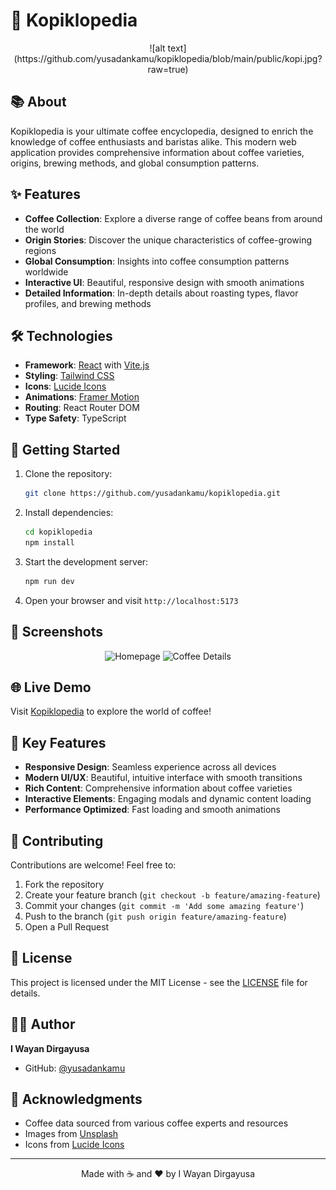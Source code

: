 # 🌟 Kopiklopedia

<div align="center">
  ![alt text](https://github.com/yusadankamu/kopiklopedia/blob/main/public/kopi.jpg?raw=true)
</div>

## 📚 About

Kopiklopedia is your ultimate coffee encyclopedia, designed to enrich the knowledge of coffee enthusiasts and baristas alike. This modern web application provides comprehensive information about coffee varieties, origins, brewing methods, and global consumption patterns.

## ✨ Features

- **Coffee Collection**: Explore a diverse range of coffee beans from around the world
- **Origin Stories**: Discover the unique characteristics of coffee-growing regions
- **Global Consumption**: Insights into coffee consumption patterns worldwide
- **Interactive UI**: Beautiful, responsive design with smooth animations
- **Detailed Information**: In-depth details about roasting types, flavor profiles, and brewing methods

## 🛠️ Technologies

- **Framework**: [React](https://reactjs.org/) with [Vite.js](https://vitejs.dev/)
- **Styling**: [Tailwind CSS](https://tailwindcss.com/)
- **Icons**: [Lucide Icons](https://lucide.dev/)
- **Animations**: [Framer Motion](https://www.framer.com/motion/)
- **Routing**: React Router DOM
- **Type Safety**: TypeScript

## 🚀 Getting Started

1. Clone the repository:
   ```bash
   git clone https://github.com/yusadankamu/kopiklopedia.git
   ```

2. Install dependencies:
   ```bash
   cd kopiklopedia
   npm install
   ```

3. Start the development server:
   ```bash
   npm run dev
   ```

4. Open your browser and visit `http://localhost:5173`

## 📱 Screenshots

<div align="center">
  <img src="https://source.unsplash.com/featured/400x300/?coffee-shop" alt="Homepage" width="400" />
  <img src="https://source.unsplash.com/featured/400x300/?coffee-beans" alt="Coffee Details" width="400" />
</div>

## 🌐 Live Demo

Visit [Kopiklopedia](https://kopiklopedia.netlify.app) to explore the world of coffee!

## 🎯 Key Features

- **Responsive Design**: Seamless experience across all devices
- **Modern UI/UX**: Beautiful, intuitive interface with smooth transitions
- **Rich Content**: Comprehensive information about coffee varieties
- **Interactive Elements**: Engaging modals and dynamic content loading
- **Performance Optimized**: Fast loading and smooth animations

## 🤝 Contributing

Contributions are welcome! Feel free to:
1. Fork the repository
2. Create your feature branch (`git checkout -b feature/amazing-feature`)
3. Commit your changes (`git commit -m 'Add some amazing feature'`)
4. Push to the branch (`git push origin feature/amazing-feature`)
5. Open a Pull Request

## 📄 License

This project is licensed under the MIT License - see the [LICENSE](LICENSE) file for details.

## 👨‍💻 Author

**I Wayan Dirgayusa**
- GitHub: [@yusadankamu](https://github.com/yusadankamu)

## 🙏 Acknowledgments

- Coffee data sourced from various coffee experts and resources
- Images from [Unsplash](https://unsplash.com)
- Icons from [Lucide Icons](https://lucide.dev)

---

<div align="center">
  Made with ☕ and ❤️ by I Wayan Dirgayusa
</div>

